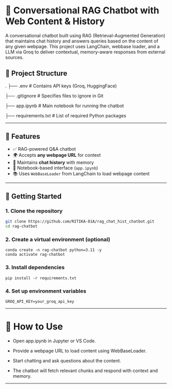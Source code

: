 # 🧠 Conversational RAG Chatbot with Web Content & History
A conversational chatbot built using RAG (Retrieval-Augmented Generation) that maintains chat history and answers queries based on the content of any given webpage. This project uses LangChain, webbase loader, and a LLM via Groq to deliver contextual, memory-aware responses from external sources.


## 📁 Project Structure
.
├── .env                # Contains API keys (Groq, HuggingFace)

├── .gitignore          # Specifies files to ignore in Git

├── app.ipynb           # Main notebook for running the chatbot

├── requirements.txt    # List of required Python packages




---

## 🔧 Features

- ✅ RAG-powered Q&A chatbot  
- 🌍 Accepts **any webpage URL** for context  
- 🧠 Maintains **chat history** with memory  
- 📘 Notebook-based interface (`app.ipynb`)  
- 📚 Uses `WebBaseLoader` from LangChain to load webpage content  

---

## 🚀 Getting Started

### 1. Clone the repository

```bash
git clone https://github.com/RITIKA-01A/rag_chat_hist_chatbot.git
cd rag-chatbot
 ```


### 2. Create a virtual environment (optional)
```
conda create -n rag-chatbot python=3.11 -y
conda activate rag-chatbot
```
### 3. Install dependencies
```
pip install -r requirements.txt
```

### 4. Set up environment variables
```
GROQ_API_KEY=your_groq_api_key
```

---
# 📓 How to Use
- Open app.ipynb in Jupyter or VS Code.

- Provide a webpage URL to load content using WebBaseLoader.

- Start chatting and ask questions about the content.

- The chatbot will fetch relevant chunks and respond with context and memory.

---
